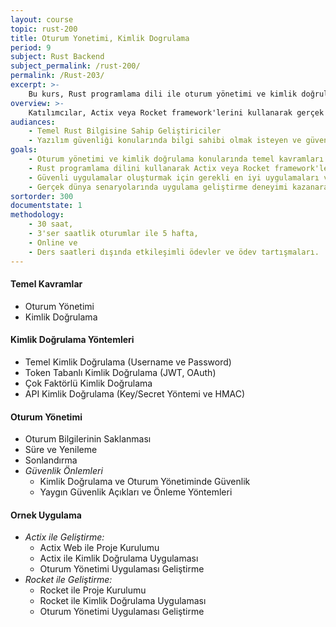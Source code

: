 ```yaml
---
layout: course
topic: rust-200
title: Oturum Yonetimi, Kimlik Dogrulama
period: 9
subject: Rust Backend
subject_permalink: /rust-200/
permalink: /Rust-203/
excerpt: >-
    Bu kurs, Rust programlama dili ile oturum yönetimi ve kimlik doğrulama sistemlerinin temelini öğretmeyi hedeflemektedir.
overview: >-
    Katılımcılar, Actix veya Rocket framework'lerini kullanarak gerçek dünya uygulamaları geliştirecek ve güvenli kimlik doğrulama yöntemleri hakkında bilgi sahibi olacaklardır. Teorik bilgilerle desteklenen pratik uygulamalar sayesinde, güvenli ve etkili sistemler oluşturma yetkinliği kazanacaklardır.
audiances:
    - Temel Rust Bilgisine Sahip Geliştiriciler
    - Yazılım güvenliği konularında bilgi sahibi olmak isteyen ve güvenli uygulama geliştirme becerilerini artırmak isteyen katılımcılar.
goals:
    - Oturum yönetimi ve kimlik doğrulama konularında temel kavramları anlayacak ve uygulama geliştirme süreçlerinde bu bilgileri kullanabilecektir.
    - Rust programlama dilini kullanarak Actix veya Rocket framework'leri ile güvenli web uygulamaları geliştirme yetkinliğini kazanacaklardır.
    - Güvenli uygulamalar oluşturmak için gerekli en iyi uygulamaları ve yaygın güvenlik açıklarını öğrenerek, yazılımlarını güvenli hale getirme becerisi kazanacaklardır.
    - Gerçek dünya senaryolarında uygulama geliştirme deneyimi kazanarak, katılımcılar, öğrendiklerini pratikte uygulayabilecekleri proje örnekleri üzerinde çalışma fırsatı bulacaklardır.
sortorder: 300
documentstate: 1
methodology:
    - 30 saat,
    - 3'ser saatlik oturumlar ile 5 hafta,
    - Online ve
    - Ders saatleri dışında etkileşimli ödevler ve ödev tartışmaları.
---
```


#### Temel Kavramlar
   - Oturum Yönetimi
   - Kimlik Doğrulama

#### Kimlik Doğrulama Yöntemleri
   - Temel Kimlik Doğrulama (Username ve Password)
   - Token Tabanlı Kimlik Doğrulama (JWT, OAuth)
   - Çok Faktörlü Kimlik Doğrulama
   - API Kimlik Doğrulama (Key/Secret Yöntemi ve HMAC)

#### Oturum Yönetimi
   - Oturum Bilgilerinin Saklanması
   - Süre ve Yenileme
   - Sonlandırma
   - *Güvenlik Önlemleri*
      - Kimlik Doğrulama ve Oturum Yönetiminde Güvenlik
      - Yaygın Güvenlik Açıkları ve Önleme Yöntemleri

#### Ornek Uygulama
   - *Actix ile Geliştirme:*
      - Actix Web ile Proje Kurulumu
      - Actix ile Kimlik Doğrulama Uygulaması
      - Oturum Yönetimi Uygulaması Geliştirme
   - *Rocket ile Geliştirme:*
      - Rocket ile Proje Kurulumu
      - Rocket ile Kimlik Doğrulama Uygulaması
      - Oturum Yönetimi Uygulaması Geliştirme
